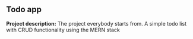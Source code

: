 
## Todo app

**Project description:** The project everybody starts from. A simple todo list with CRUD functionality using the MERN stack
